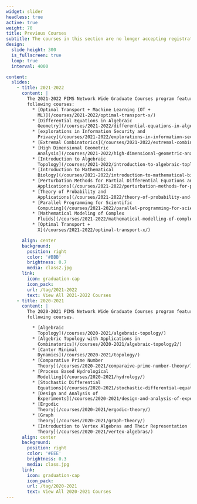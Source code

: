 ```yaml
---
widget: slider
headless: true
active: true
weight: 70
title: Previous Courses
subtitle: The courses in this section are no longer accepting registrations.
design:
  slide_height: 300
  is_fullscreen: true
  loop: true
  interval: 4000

content:
  slides:
    - title: 2021-2022
      content: |
        The 2021-2022 PIMS Network Wide Graduate Courses program featured the
        following courses:
          * [Optimal Transport + Machine Learning (OT +
            ML)](/courses/2021-2022/optimal-transport-x/)
          * [Differential Equations in Algebraic
            Geometry](/courses/2021-2022/differential-equations-in-algebraic-geometry/)
          * [explorations in Information Security and
            Privacy](/courses/2021-2022/explorations-in-information-security-and-privacy)
          * [Extremal Combinatorics](/courses/2021-2022/extremal-combinatorics)
          * [High Dimensional Geometric
            Analysis](/courses/2021-2022/high-dimensional-geometric-analysis/)
          * [Introduction to Algebraic
            Topology](/courses/2021-2022/introduction-to-algebraic-toplogy/)
          * [Introduction to Mathematical
            Biology](/courses/2021-2022/introduction-to-mathematical-biology/)
          * [Perturbation Methods for Partial Differential Equations and
            Applications](/courses/2021-2022/perturbation-methods-for-partial-differential-equations-and-applications/)
          * [Theory of Probability and
            Applications](/courses/2021-2022/theory-of-probability-and-applications/)
          * [Parallel Programming for Scientific
            Computing](/courses/2021-2022/parallel-programming-for-scientific-computing/)
          * [Mathematical Modeling of Complex
            Fluids](/courses/2021-2022/mathematical-modelling-of-complex-fluids/)
          * [Optimal Transport +
            X](/courses/2021-2022/optimal-transport-x/)

      align: center
      background:
        position: right
        color: '#BBB'
        brightness: 0.7
        media: class2.jpg
      link:
        icon: graduation-cap
        icon_pack:
        url: /tag/2021-2022
        text: View All 2021-2022 Courses
    - title: 2020-2021
      content: |
        The 2020-2021 PIMS Network Wide Graduate Courses program featured the
        following courses.

          * [Algebraic
            Topology](/courses/2020-2021/algebraic-topology/)
          * [Algebric Topology with Applications in
            Combinatorics](/courses/2020-2021/algebraic-topology2/)
          * [Cantor Minimal
            Dynamics](/courses/2020-2021/topology/)
          * [Comparative Prime Number
            Theory](/courses/2020-2021/comparaive-prime-number-theory/)
          * [Process Based Hydrological
            Modelling](/courses/2020-2021/hydrology/)
          * [Stochastic Differential
            Equations](/courses/2020-2021/stochastic-differential-equations/)
          * [Design and Analysis of
            Experiments](/courses/2020-2021/design-and-analysis-of-experiments/)
          * [Ergodic
            Theory](/courses/2020-2021/ergodic-theory/)
          * [Graph
            Theory](/courses/2020-2021/graph-theory/)
          * [Introduction to Vertex Algebras and Their Representation
            Theory](/courses/2020-2021/vertex-algebras/)
      align: center
      background:
        position: right
        color: '#EEE'
        brightness: 0.3
        media: class.jpg
      link:
        icon: graduation-cap
        icon_pack:
        url: /tag/2020-2021
        text: View All 2020-2021 Courses
---
```

